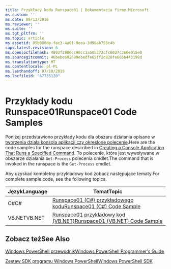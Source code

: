 ```yaml
---
title: Przykłady kodu Runspace01 | Dokumentacja firmy Microsoft
ms.custom: ''
ms.date: 09/13/2016
ms.reviewer: ''
ms.suite: ''
ms.tgt_pltfrm: ''
ms.topic: article
ms.assetid: 05b088de-fac3-4a01-9eea-3d96ab755c4b
caps.latest.revision: 6
ms.openlocfilehash: 4802f2806cc90cc1a50b372cfc6027c366e015e0
ms.sourcegitcommit: 46bebe692689ebedfe65ff2c828fe666b443198d
ms.translationtype: MT
ms.contentlocale: pl-PL
ms.lasthandoff: 07/10/2019
ms.locfileid: "67735120"
---
```

# <a name="runspace01-code-samples"></a><span data-ttu-id="d9da2-102">Przykłady kodu Runspace01</span><span class="sxs-lookup"><span data-stu-id="d9da2-102">Runspace01 Code Samples</span></span>

<span data-ttu-id="d9da2-103">Poniżej przedstawiono przykłady kodu dla obszaru działania opisane w [tworzenia działa konsola aplikacji czy określone polecenie](/dotnet/csharp/programming-guide/inside-a-program/hello-world-your-first-program).</span><span class="sxs-lookup"><span data-stu-id="d9da2-103">Here are the code samples for the runspace described in [Creating a Console Application That Runs a Specified Command](/dotnet/csharp/programming-guide/inside-a-program/hello-world-your-first-program).</span></span> <span data-ttu-id="d9da2-104">To polecenie, które jest wywoływane w obszarze działania `Get-Process` polecenia cmdlet.</span><span class="sxs-lookup"><span data-stu-id="d9da2-104">The command that is invoked in the runspace is the `Get-Process` cmdlet.</span></span>

<span data-ttu-id="d9da2-105">Aby uzyskać kompletny przykładowy kod zobacz następujące tematy.</span><span class="sxs-lookup"><span data-stu-id="d9da2-105">For complete sample code, see the following topics.</span></span>

|<span data-ttu-id="d9da2-106">Język</span><span class="sxs-lookup"><span data-stu-id="d9da2-106">Language</span></span>|<span data-ttu-id="d9da2-107">Temat</span><span class="sxs-lookup"><span data-stu-id="d9da2-107">Topic</span></span>|
|--------------|-----------|
|<span data-ttu-id="d9da2-108">C#</span><span class="sxs-lookup"><span data-stu-id="d9da2-108">C#</span></span>|[<span data-ttu-id="d9da2-109">Runspace01 (C#) przykładowego kodu</span><span class="sxs-lookup"><span data-stu-id="d9da2-109">Runspace01 (C#) Code Sample</span></span>](./runspace01-csharp-code-sample.md)|
|<span data-ttu-id="d9da2-110">VB.NET</span><span class="sxs-lookup"><span data-stu-id="d9da2-110">VB.NET</span></span>|[<span data-ttu-id="d9da2-111">Runspace01 przykładowy kod (VB.NET)</span><span class="sxs-lookup"><span data-stu-id="d9da2-111">Runspace01 (VB.NET) Code Sample</span></span>](./runspace01-vb-net-code-sample.md)|

## <a name="see-also"></a><span data-ttu-id="d9da2-112">Zobacz też</span><span class="sxs-lookup"><span data-stu-id="d9da2-112">See Also</span></span>

[<span data-ttu-id="d9da2-113">Windows PowerShell przewodnik</span><span class="sxs-lookup"><span data-stu-id="d9da2-113">Windows PowerShell Programmer's Guide</span></span>](./windows-powershell-programmer-s-guide.md)

[<span data-ttu-id="d9da2-114">Zestaw SDK programu Windows PowerShell</span><span class="sxs-lookup"><span data-stu-id="d9da2-114">Windows PowerShell SDK</span></span>](../windows-powershell-reference.md)